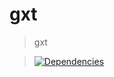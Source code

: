 gxt
=========

>gxt

>[![Dependencies][david-image]][david-url]

[david-image]: http://img.shields.io/david/GXTLW/gxt-front.svg?style=flat-square
[david-url]: https://david-dm.org/GXTLW/gxt-front
